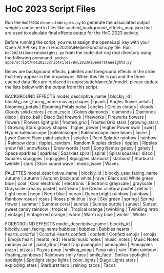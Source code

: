 # HoC 2023 Script Files

Run the `HoC2023AiGenerateWeights.py` to generate the associated output weights contained in files like cached_background_effects_map.json that are used to calculate final effects output for the HoC 2023 activity.

Before running the script, you must assign the openai.api_key with your Open AI API key
the in Hoc2023AiHelperFunctions.py file.
Run `HoC2023AiGenerateWeights.py` from the code-dot-org root directory using the following command:
`python apps/script/HoC2023ScriptFiles/HoC2023AiGenerateWeights.py`

Below are background effects, palettes and foreground effects in the order that they appear in the dropdowns. When this file is run and the three cached data files are replaced in apps/static/dance/ai/model, please update the lists below with the output from this script.

BACKGROUND EFFECTS
model_descriptive_name | blockly_id | blockly_user_facing_name
moving shapes | quads | Angles
flower petals | blooming_petals | Blooming Petals
pulse | circles | Circles
clouds | clouds | Clouds
solid colors | color_cycle | Colors
diamonds | diamonds | Diamonds
disco | disco_ball | Disco Ball
firework | fireworks | Fireworks
flowers | flowers | Flowers
light grid | frosted_grid | Frosted Grid
stars | growing_stars | Growing Stars
groovy shapes | higher_power | Higher Power
swirl | swirl | Hypno
kaleidoscope | kaleidoscope | Kaleidoscope
laser beam | lasers | Laser Dance Floor
paint splatter | splatter | Paint Splatter
rainbow | rainbow | Rainbow
dots | ripples_random | Random Ripples
circles | ripples | Ripples
snow fall | snowflakes | Snow
words | text | Song Names
galaxy | galaxy | Space
sparkles | sparkles | Sparkles
spiral | spiral | Spiral
squares | disco | Squares
squiggles | squiggles | Squiggles
starburst | starburst | Starburst
twinkle | stars | Stars
sound wave | music_wave | Waves

PALETTES
model_descriptive_name | blockly_id | blockly_user_facing_name
autumn | autumn | Autumn
black and white | rave | Black and White
green blue | cool | Cool
electronic | electronic | Electronic
grayscale | grayscale | Grayscale
creamy pastel | iceCream | Ice Cream
rainbow pastel | default | Light
neon | neon | Neon
blue | ocean | Ocean
bright rainbow | rainbow | Rainbow
roses | roses | Roses
pink blue | sky | Sky
green | spring | Spring
flower | summer | Summer
coral | sunrise | Sunrise
purple | sunset | Sunset
sweet candy rainbow | tropical | Tropical
orange | twinkling | Twinkling
retro | vintage | Vintage
red orange | warm | Warm
icy blue | winter | Winter

FOREGROUND EFFECTS
model_descriptive_name | blockly_id | blockly_user_facing_name
bubbles | bubbles | Bubbles
hearts | hearts_colorful | Colorful Hearts
confetti | confetti | Confetti
emojis | emojis | Emojis
heart | hearts_red | Hearts
music notes | music_notes | Music Notes
rainbow paint | paint_drip | Paint Drip
pineapple | pineapples | Pineapples
pizza | pizzas | Pizzas
poop | smiling_poop | Poop
rain | rain | Rain
rainbow | floating_rainbows | Rainbows
smily face | smile_face | Smiles
spotlight | spotlight | Spotlight
stage lights | color_lights | Stage Lights
stars | exploding_stars | Starburst
taco | raining_tacos | Tacos
